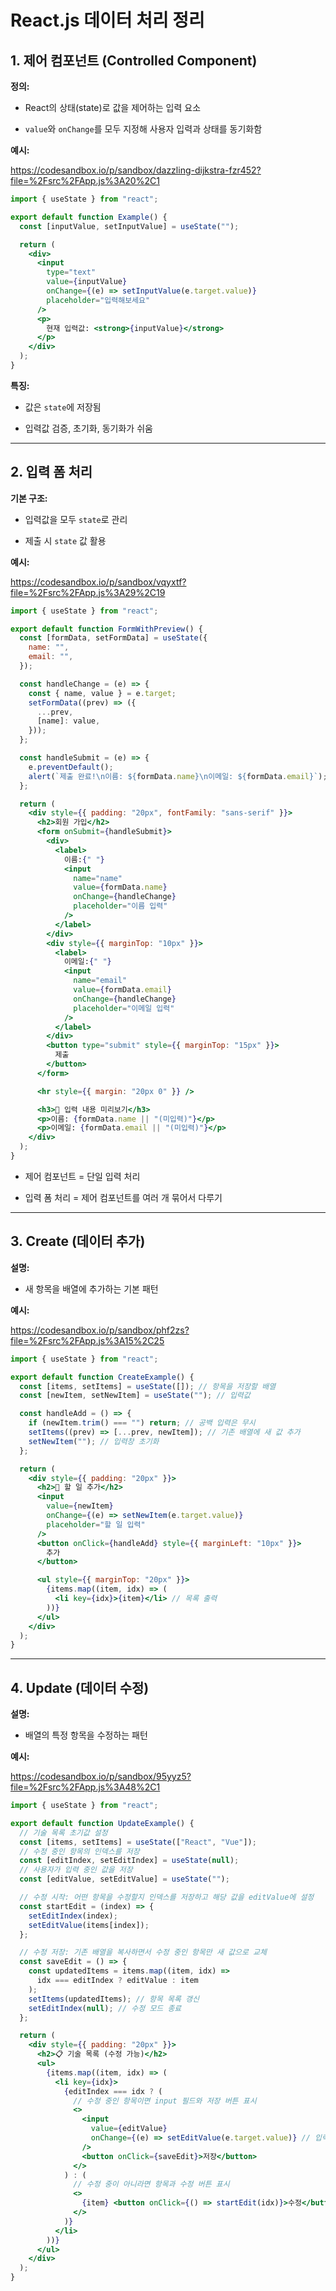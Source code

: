 # React.js 데이터 처리 정리

## 1. 제어 컴포넌트 (Controlled Component)

**정의:**

-   React의 상태(state)로 값을 제어하는 입력 요소
    
-   `value`와 `onChange`를 모두 지정해 사용자 입력과 상태를 동기화함
    

**예시:**

https://codesandbox.io/p/sandbox/dazzling-dijkstra-fzr452?file=%2Fsrc%2FApp.js%3A20%2C1

```jsx
import { useState } from "react";

export default function Example() {
  const [inputValue, setInputValue] = useState("");

  return (
    <div>
      <input
        type="text"
        value={inputValue}
        onChange={(e) => setInputValue(e.target.value)}
        placeholder="입력해보세요"
      />
      <p>
        현재 입력값: <strong>{inputValue}</strong>
      </p>
    </div>
  );
}

```

**특징:**

-   값은 `state`에 저장됨
    
-   입력값 검증, 초기화, 동기화가 쉬움
    

----------

## 2. 입력 폼 처리

**기본 구조:**

-   입력값을 모두 `state`로 관리
    
-   제출 시 `state` 값 활용
    

**예시:**

https://codesandbox.io/p/sandbox/vqyxtf?file=%2Fsrc%2FApp.js%3A29%2C19

```jsx
import { useState } from "react";

export default function FormWithPreview() {
  const [formData, setFormData] = useState({
    name: "",
    email: "",
  });

  const handleChange = (e) => {
    const { name, value } = e.target;
    setFormData((prev) => ({
      ...prev,
      [name]: value,
    }));
  };

  const handleSubmit = (e) => {
    e.preventDefault();
    alert(`제출 완료!\n이름: ${formData.name}\n이메일: ${formData.email}`);
  };

  return (
    <div style={{ padding: "20px", fontFamily: "sans-serif" }}>
      <h2>회원 가입</h2>
      <form onSubmit={handleSubmit}>
        <div>
          <label>
            이름:{" "}
            <input
              name="name"
              value={formData.name}
              onChange={handleChange}
              placeholder="이름 입력"
            />
          </label>
        </div>
        <div style={{ marginTop: "10px" }}>
          <label>
            이메일:{" "}
            <input
              name="email"
              value={formData.email}
              onChange={handleChange}
              placeholder="이메일 입력"
            />
          </label>
        </div>
        <button type="submit" style={{ marginTop: "15px" }}>
          제출
        </button>
      </form>

      <hr style={{ margin: "20px 0" }} />

      <h3>🔎 입력 내용 미리보기</h3>
      <p>이름: {formData.name || "(미입력)"}</p>
      <p>이메일: {formData.email || "(미입력)"}</p>
    </div>
  );
}


```

-   제어 컴포넌트 = 단일 입력 처리

-   입력 폼 처리 = 제어 컴포넌트를 여러 개 묶어서 다루기

----------

## 3. Create (데이터 추가)

**설명:**

-   새 항목을 배열에 추가하는 기본 패턴
    

**예시:**

https://codesandbox.io/p/sandbox/phf2zs?file=%2Fsrc%2FApp.js%3A15%2C25

```jsx
import { useState } from "react";

export default function CreateExample() {
  const [items, setItems] = useState([]); // 항목을 저장할 배열
  const [newItem, setNewItem] = useState(""); // 입력값

  const handleAdd = () => {
    if (newItem.trim() === "") return; // 공백 입력은 무시
    setItems((prev) => [...prev, newItem]); // 기존 배열에 새 값 추가
    setNewItem(""); // 입력창 초기화
  };

  return (
    <div style={{ padding: "20px" }}>
      <h2>📝 할 일 추가</h2>
      <input
        value={newItem}
        onChange={(e) => setNewItem(e.target.value)}
        placeholder="할 일 입력"
      />
      <button onClick={handleAdd} style={{ marginLeft: "10px" }}>
        추가
      </button>

      <ul style={{ marginTop: "20px" }}>
        {items.map((item, idx) => (
          <li key={idx}>{item}</li> // 목록 출력
        ))}
      </ul>
    </div>
  );
}


```

----------

## 4. Update (데이터 수정)

**설명:**

-   배열의 특정 항목을 수정하는 패턴
    

**예시:**

https://codesandbox.io/p/sandbox/95yyz5?file=%2Fsrc%2FApp.js%3A48%2C1

```jsx
import { useState } from "react";

export default function UpdateExample() {
  // 기술 목록 초기값 설정
  const [items, setItems] = useState(["React", "Vue"]);
  // 수정 중인 항목의 인덱스를 저장
  const [editIndex, setEditIndex] = useState(null);
  // 사용자가 입력 중인 값을 저장
  const [editValue, setEditValue] = useState("");

  // 수정 시작: 어떤 항목을 수정할지 인덱스를 저장하고 해당 값을 editValue에 설정
  const startEdit = (index) => {
    setEditIndex(index);
    setEditValue(items[index]);
  };

  // 수정 저장: 기존 배열을 복사하면서 수정 중인 항목만 새 값으로 교체
  const saveEdit = () => {
    const updatedItems = items.map((item, idx) =>
      idx === editIndex ? editValue : item
    );
    setItems(updatedItems); // 항목 목록 갱신
    setEditIndex(null); // 수정 모드 종료
  };

  return (
    <div style={{ padding: "20px" }}>
      <h2>📋 기술 목록 (수정 가능)</h2>
      <ul>
        {items.map((item, idx) => (
          <li key={idx}>
            {editIndex === idx ? (
              // 수정 중인 항목이면 input 필드와 저장 버튼 표시
              <>
                <input
                  value={editValue}
                  onChange={(e) => setEditValue(e.target.value)} // 입력 값 실시간 반영
                />
                <button onClick={saveEdit}>저장</button>
              </>
            ) : (
              // 수정 중이 아니라면 항목과 수정 버튼 표시
              <>
                {item} <button onClick={() => startEdit(idx)}>수정</button>
              </>
            )}
          </li>
        ))}
      </ul>
    </div>
  );
}


```
